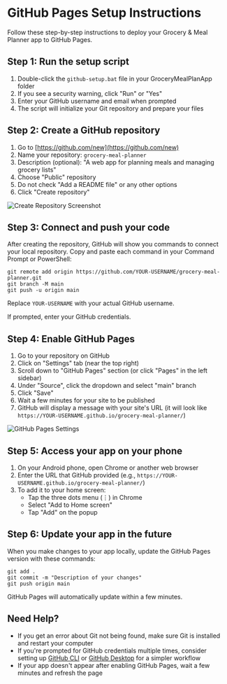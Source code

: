 # GitHub Pages Setup Instructions

Follow these step-by-step instructions to deploy your Grocery & Meal Planner app to GitHub Pages.

## Step 1: Run the setup script

1. Double-click the `github-setup.bat` file in your GroceryMealPlanApp folder
2. If you see a security warning, click "Run" or "Yes"
3. Enter your GitHub username and email when prompted
4. The script will initialize your Git repository and prepare your files

## Step 2: Create a GitHub repository

1. Go to [https://github.com/new](https://github.com/new)
2. Name your repository: `grocery-meal-planner`
3. Description (optional): "A web app for planning meals and managing grocery lists"
4. Choose "Public" repository
5. Do not check "Add a README file" or any other options
6. Click "Create repository"

![Create Repository Screenshot](https://docs.github.com/assets/cb-11427/images/help/repository/create-repository-name.png)

## Step 3: Connect and push your code

After creating the repository, GitHub will show you commands to connect your local repository. Copy and paste each command in your Command Prompt or PowerShell:

```
git remote add origin https://github.com/YOUR-USERNAME/grocery-meal-planner.git
git branch -M main
git push -u origin main
```

Replace `YOUR-USERNAME` with your actual GitHub username.

If prompted, enter your GitHub credentials.

## Step 4: Enable GitHub Pages

1. Go to your repository on GitHub
2. Click on "Settings" tab (near the top right)
3. Scroll down to "GitHub Pages" section (or click "Pages" in the left sidebar)
4. Under "Source", click the dropdown and select "main" branch
5. Click "Save"
6. Wait a few minutes for your site to be published
7. GitHub will display a message with your site's URL (it will look like `https://YOUR-USERNAME.github.io/grocery-meal-planner/`)

![GitHub Pages Settings](https://docs.github.com/assets/cb-70869/images/help/pages/select-gh-pages-or-branch-as-source.png)

## Step 5: Access your app on your phone

1. On your Android phone, open Chrome or another web browser
2. Enter the URL that GitHub provided (e.g., `https://YOUR-USERNAME.github.io/grocery-meal-planner/`)
3. To add it to your home screen:
   - Tap the three dots menu (⋮) in Chrome
   - Select "Add to Home screen"
   - Tap "Add" on the popup

## Step 6: Update your app in the future

When you make changes to your app locally, update the GitHub Pages version with these commands:

```
git add .
git commit -m "Description of your changes"
git push origin main
```

GitHub Pages will automatically update within a few minutes.

## Need Help?

- If you get an error about Git not being found, make sure Git is installed and restart your computer
- If you're prompted for GitHub credentials multiple times, consider setting up [GitHub CLI](https://cli.github.com/) or [GitHub Desktop](https://desktop.github.com/) for a simpler workflow
- If your app doesn't appear after enabling GitHub Pages, wait a few minutes and refresh the page 